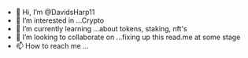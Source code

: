 - 👋 Hi, I’m @DavidsHarp11
- 👀 I’m interested in ...Crypto
- 🌱 I’m currently learning ...about tokens, staking, nft's
- 💞️ I’m looking to collaborate on ...fixing up this read.me at some stage
- 📫 How to reach me ...

<!---
DavidsHarp11/DavidsHarp11 is a ✨ special ✨ repository because its `README.md` (this file) appears on your GitHub profile.
You can click the Preview link to take a look at your changes.
--->
